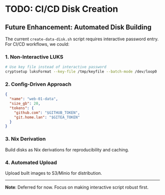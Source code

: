 # TODO: CI/CD Disk Creation

## Future Enhancement: Automated Disk Building

The current `create-data-disk.sh` script requires interactive password entry. For CI/CD workflows, we could:

### 1. Non-Interactive LUKS
```bash
# Use key file instead of interactive password
cryptsetup luksFormat --key-file /tmp/keyfile --batch-mode /dev/loop0
```

### 2. Config-Driven Approach
```json
{
  "name": "web-01-data",
  "size_gb": 20,
  "tokens": {
    "github.com": "$GITHUB_TOKEN",
    "git.home.lan": "$GITEA_TOKEN"
  }
}
```

### 3. Nix Derivation
Build disks as Nix derivations for reproducibility and caching.

### 4. Automated Upload
Upload built images to S3/Minio for distribution.

---
**Note**: Deferred for now. Focus on making interactive script robust first.